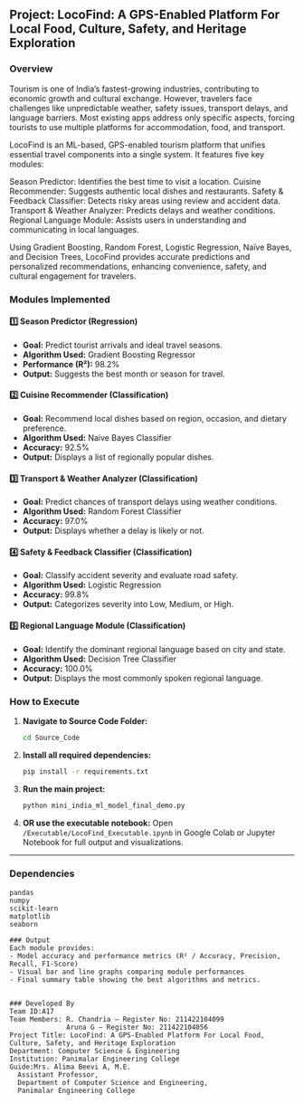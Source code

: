 
## Project: LocoFind: A GPS-Enabled Platform For Local Food, Culture, Safety, and Heritage Exploration
### Overview
Tourism is one of India’s fastest-growing industries, contributing to economic growth and cultural exchange. However, travelers face challenges like unpredictable weather, safety issues, transport delays, and language barriers. Most existing apps address only specific aspects, forcing tourists to use multiple platforms for accommodation, food, and transport.

LocoFind is an ML-based, GPS-enabled tourism platform that unifies essential travel components into a single system. It features five key modules:

Season Predictor: Identifies the best time to visit a location.
Cuisine Recommender: Suggests authentic local dishes and restaurants.
Safety & Feedback Classifier: Detects risky areas using review and accident data.
Transport & Weather Analyzer: Predicts delays and weather conditions.
Regional Language Module: Assists users in understanding and communicating in local languages.

Using Gradient Boosting, Random Forest, Logistic Regression, Naïve Bayes, and Decision Trees, LocoFind provides accurate predictions and personalized recommendations, enhancing convenience, safety, and cultural engagement for travelers.

### Modules Implemented

#### 1️⃣ Season Predictor (Regression)
- **Goal:** Predict tourist arrivals and ideal travel seasons.
- **Algorithm Used:** Gradient Boosting Regressor  
- **Performance (R²):** 98.2%  
- **Output:** Suggests the best month or season for travel.

#### 2️⃣ Cuisine Recommender (Classification)
- **Goal:** Recommend local dishes based on region, occasion, and dietary preference.
- **Algorithm Used:** Naive Bayes Classifier  
- **Accuracy:** 92.5%  
- **Output:** Displays a list of regionally popular dishes.

#### 3️⃣ Transport & Weather Analyzer (Classification)
- **Goal:** Predict chances of transport delays using weather conditions.
- **Algorithm Used:** Random Forest Classifier  
- **Accuracy:** 97.0%  
- **Output:** Displays whether a delay is likely or not.

#### 4️⃣ Safety & Feedback Classifier (Classification)
- **Goal:** Classify accident severity and evaluate road safety.
- **Algorithm Used:** Logistic Regression  
- **Accuracy:** 99.8%  
- **Output:** Categorizes severity into Low, Medium, or High.

#### 5️⃣ Regional Language Module (Classification)
- **Goal:** Identify the dominant regional language based on city and state.
- **Algorithm Used:** Decision Tree Classifier  
- **Accuracy:** 100.0%  
- **Output:** Displays the most commonly spoken regional language.


### How to Execute

1. **Navigate to Source Code Folder:**
   ```bash
   cd Source_Code
   ```
2. **Install all required dependencies:**
   ```bash
   pip install -r requirements.txt
   ```
3. **Run the main project:**
   ```bash
   python mini_india_ml_model_final_demo.py
   ```
4. **OR use the executable notebook:**
   Open `/Executable/LocoFind_Executable.ipynb` in Google Colab or Jupyter Notebook for full output and visualizations.

---

### Dependencies

```
pandas
numpy
scikit-learn
matplotlib
seaborn

### Output
Each module provides:
- Model accuracy and performance metrics (R² / Accuracy, Precision, Recall, F1-Score)
- Visual bar and line graphs comparing module performances
- Final summary table showing the best algorithms and metrics.


### Developed By
Team ID:A17
Team Members: R. Chandria — Register No: 211422104099  
              Aruna G — Register No: 211422104056   
Project Title: LocoFind: A GPS-Enabled Platform For Local Food, Culture, Safety, and Heritage Exploration  
Department: Computer Science & Engineering  
Institution: Panimalar Engineering College  
Guide:Mrs. Alima Beevi A, M.E.  
  Assistant Professor,  
  Department of Computer Science and Engineering,  
  Panimalar Engineering College  
